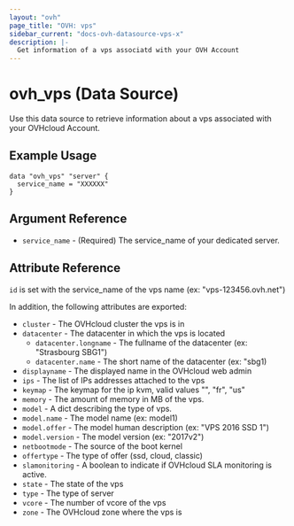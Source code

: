 ```yaml
---
layout: "ovh"
page_title: "OVH: vps"
sidebar_current: "docs-ovh-datasource-vps-x"
description: |-
  Get information of a vps associatd with your OVH Account
---
```


# ovh\_vps (Data Source)

Use this data source to retrieve information about a vps associated with your OVHcloud Account.

## Example Usage

```hcl
data "ovh_vps" "server" {
  service_name = "XXXXXX"
}
```

## Argument Reference

* `service_name` - (Required) The service_name of your dedicated server.

## Attribute Reference

`id` is set with the service\_name of the vps name (ex: "vps-123456.ovh.net")

In addition, the following attributes are exported:

* `cluster` - The OVHcloud cluster the vps is in
* `datacenter` - The datacenter in which the vps is located
  * `datacenter.longname` - The fullname of the datacenter (ex: "Strasbourg SBG1")
  * `datacenter.name` - The short name of the datacenter (ex: "sbg1)
* `displayname` - The displayed name in the OVHcloud web admin
* `ips` - The list of IPs addresses attached to the vps
* `keymap` - The keymap for the ip kvm, valid values "", "fr", "us"
* `memory` - The amount of memory in MB of the vps. 
* `model` - A dict describing the type of vps.
* `model.name` - The model name (ex: model1)
* `model.offer` - The model human description (ex: "VPS 2016 SSD 1")
* `model.version` - The model version (ex: "2017v2")
* `netbootmode` - The source of the boot kernel
* `offertype` - The type of offer (ssd, cloud, classic)
* `slamonitoring` - A boolean to indicate if OVHcloud SLA monitoring is active.
* `state` -  The state of the vps
* `type` - The type of server
* `vcore` - The number of vcore of the vps
* `zone` - The OVHcloud zone where the vps is
